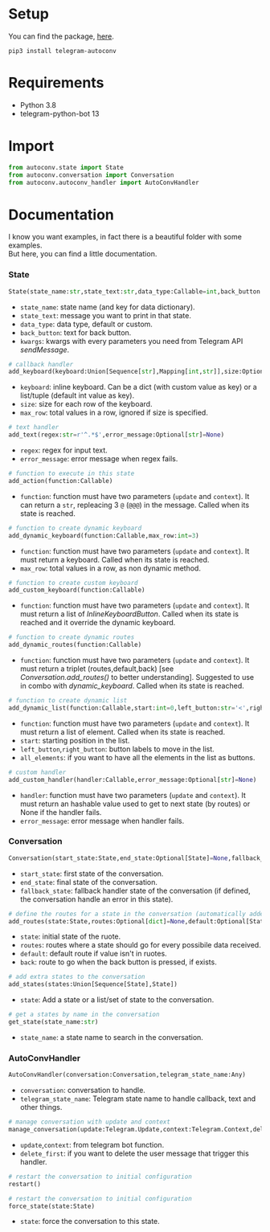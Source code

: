 # Setup
You can find the package, [here](https://pypi.org/project/telegram-autoconv/).
```
pip3 install telegram-autoconv
```

# Requirements
* Python 3.8
* telegram-python-bot 13

# Import
```python
from autoconv.state import State
from autoconv.conversation import Conversation
from autoconv.autoconv_handler import AutoConvHandler
```

# Documentation
I know you want examples, in fact there is a beautiful folder with some examples.  
But here, you can find a little documentation.

### State
```python
State(state_name:str,state_text:str,data_type:Callable=int,back_button:Optional[str]=None,**kwargs)
```
- `state_name`: state name (and key for data dictionary).
- `state_text`: message you want to print in that state.
- `data_type`: data type, default or custom.
- `back_button`: text for back button.
- `kwargs`: kwargs with every parameters you need from Telegram API _sendMessage_.

```python
# callback handler
add_keyboard(keyboard:Union[Sequence[str],Mapping[int,str]],size:Optional[Sequence[int]]=None,max_row:int=3)
```
- `keyboard`: inline keyboard. Can be a dict (with custom value as key) or a list/tuple (default int value as key).
- `size`: size for each row of the keyboard.
- `max_row`: total values in a row, ignored if size is specified.

```python
# text handler
add_text(regex:str=r'^.*$',error_message:Optional[str]=None)
```
- `regex`: regex for input text.
- `error_message`: error message when regex fails.

```python
# function to execute in this state
add_action(function:Callable)
```
- `function`: function must have two parameters (`update` and `context`). It can return a `str`, repleacing 3 `@` (`@@@`) in the message. Called when its state is reached.

```python
# function to create dynamic keyboard
add_dynamic_keyboard(function:Callable,max_row:int=3)
```
- `function`: function must have two parameters (`update` and `context`). It must return a keyboard. Called when its state is reached.
- `max_row`: total values in a row, as non dynamic method.

```python
# function to create custom keyboard
add_custom_keyboard(function:Callable)
```
- `function`: function must have two parameters (`update` and `context`). It must return a list of _InlineKeyboardButton_. Called when its state is reached and it override the dynamic keyboard.

```python
# function to create dynamic routes
add_dynamic_routes(function:Callable)
```
- `function`: function must have two parameters (`update` and `context`). It must return a triplet (routes,default,back) [see _Conversation.add_routes()_ to better understanding]. Suggested to use in combo with _dynamic_keyboard_. Called when its state is reached.

```python
# function to create dynamic list
add_dynamic_list(function:Callable,start:int=0,left_button:str='<',right_button:str='>',all_elements:bool=False)
```
- `function`: function must have two parameters (`update` and `context`). It must return a list of element. Called when its state is reached.
- `start`: starting position in the list.
- `left_button`,`right_button`: button labels to move in the list.
- `all_elements`: if you want to have all the elements in the list as buttons.

```python
# custom handler
add_custom_handler(handler:Callable,error_message:Optional[str]=None)
```
- `handler`: function must have two parameters (`update` and `context`). It must return an hashable value used to get to next state (by routes) or None if the handler fails.
- `error_message`: error message when handler fails.

### Conversation
```python
Conversation(start_state:State,end_state:Optional[State]=None,fallback_state:Optional[State]=None)
```
- `start_state`: first state of the conversation.
- `end_state`: final state of the conversation.
- `fallback_state`: fallback handler state of the conversation (if defined, the conversation handle an error in this state).

```python
# define the routes for a state in the conversation (automatically added to conversation)
add_routes(state:State,routes:Optional[dict]=None,default:Optional[State]=None,back:Optional[State]=None)
```
- `state`: initial state of the ruote.
- `routes`: routes where a state should go for every possibile data received.
- `default`: default route if value isn't in ruotes.
- `back`: route to go when the back button is pressed, if exists.

```python
# add extra states to the conversation
add_states(states:Union[Sequence[State],State])
```
- `state`: Add a state or a list/set of state to the conversation.

```python
# get a states by name in the conversation
get_state(state_name:str)
```
- `state_name`: a state name to search in the conversation.

### AutoConvHandler
```python
AutoConvHandler(conversation:Conversation,telegram_state_name:Any)
```
- `conversation`: conversation to handle.
- `telegram_state_name`: Telegram state name to handle callback, text and other things.

```python
# manage conversation with update and context
manage_conversation(update:Telegram.Update,context:Telegram.Context,delete_first:bool=True)
```
- `update`,`context`: from telegram bot function.
- `delete_first`: if you want to delete the user message that trigger this handler.

```python
# restart the conversation to initial configuration
restart()
```

```python
# restart the conversation to initial configuration
force_state(state:State)
```
- `state`: force the conversation to this state.
